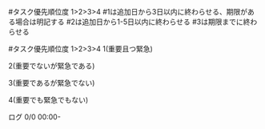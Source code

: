 #タスク優先順位度 1>2>3>4 
    #1は追加日から3日以内に終わらせる、期限がある場合は明記する
    #2は追加日から1-5日以内に終わらせる
    #3は期限までに終わらせる
    
#タスク優先順位度 1>2>3>4
1(重要且つ緊急)

2(重要でないが緊急である)

3(重要であるが緊急でない)

4(重要でも緊急でもない)


ログ
0/0 00:00- 